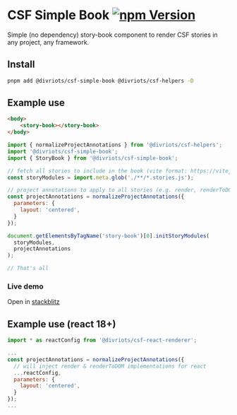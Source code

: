 # CSF Simple Book [![npm Version](https://img.shields.io/npm/v/@divriots/csf-simple-book?cacheSeconds=1800)](https://npmjs.com/package/divriots/csf-simple-book)

Simple (no dependency) story-book component to render CSF stories in any project, any framework.

## Install

```sh
pnpm add @divriots/csf-simple-book @divriots/csf-helpers -D
```

## Example use

```html
<body>
	<story-book></story-book>
</body>
```

```js
import { normalizeProjectAnnotations } from '@divriots/csf-helpers';
import '@divriots/csf-simple-book';
import { StoryBook } from '@divriots/csf-simple-book';

// fetch all stories to include in the book (vite format: https://vitejs.dev/guide/features.html#glob-import )
const storyModules = import.meta.glob('./**/*.stories.js');

// project annotations to apply to all stories (e.g. render, renderToDOM, globals, parameters ...)
const projectAnnotations = normalizeProjectAnnotations({
  parameters: {
    layout: 'centered',
  }
});

document.getElementsByTagName('story-book')[0].initStoryModules(
  storyModules,
  projectAnnotations
);

// That's all
```

### Live demo

Open in [stackblitz](https://stackblitz.com/github/divriots/csf-simple-book) 


## Example use (react 18+)

```js
import * as reactConfig from '@divriots/csf-react-renderer';

...
const projectAnnotations = normalizeProjectAnnotations({
  // will inject render & renderToDOM implementations for react
  ...reactConfig,
  parameters: {
    layout: 'centered',
  }
});
...

```

